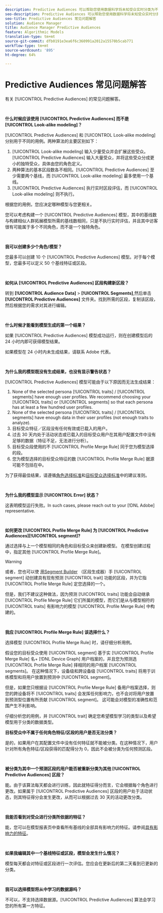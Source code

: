```yaml
---
description: Predictive Audiences 可以帮助您使用数据科学将未知受众实时分类为不同的角色。
seo-description: Predictive Audiences 可以帮助您使用数据科学将未知受众实时分类为不同的角色。
seo-title: Predictive Audiences 常见问题解答
solution: Audience Manager
title: Audience Manager Predictive Audiences
feature: Algorithmic Models
translation-type: tm+mt
source-git-commit: dfb0191e3ea6f6c360991a2012a15570b5cab771
workflow-type: tm+mt
source-wordcount: '895'
ht-degree: 64%

---
```



# Predictive Audiences 常见问题解答

有关 [!UICONTROL Predictive Audiences] 的常见问题解答。

 

**什么时候应该使用 [!UICONTROL Predictive Audiences] 而不是 [!UICONTROL Look-alike modeling]？**

[!UICONTROL Predictive Audiences] 和 [!UICONTROL Look-alike modeling] 分别用于不同的用例。两种算法的主要区别如下：

1. [!UICONTROL Look-alike modeling] 输入少量受众并会扩展这些受众。[!UICONTROL Predictive Audiences] 输入大量受众，并将这些受众分成更小的独特受众，具体由您的角色定义。
1. 两种算法的基本区段数各不相同。[!UICONTROL Predictive Audiences] 至少需要两个基线，而 [!UICONTROL Look-alike modeling] 最多使用一个基线。
1. [!UICONTROL Predictive Audiences] 执行实时区段评估，而 [!UICONTROL Look-alike modeling] 则不执行。

根据您的用例，您应决定哪种模型与您更相关。

您可以考虑构建一个 [!UICONTROL Predictive Audiences] 模型，其中的基线数与构建相似人群拓展模型所需的基线数相同，只是不执行实时评估，并且其中访客很有可能属于多个不同角色，而不是一个独特角色。

 

**我可以创建多少个角色/模型？**

您最多可以创建 10 个 [!UICONTROL Predictive Audiences] 模型。对于每个模型，您最多可以定义 50 个基线特征或区段。

 

**如何从 [!UICONTROL Predictive Audiences] 区段构建新区段？**

转到 **[!UICONTROL Audience Data]** > **[!UICONTROL Segments]**,然后单击 **[!UICONTROL Predictive Audiences]** 文件夹。找到所需的区段，复制该区段，然后根据您的需求对其进行编辑。

 

**什么时候才能看到模型生成的第一个结果？**

如果 [!UICONTROL Predictive Audiences] 模型成功运行，则在创建模型后的 24 小时内即可获得模型结果。

如果模型在 24 小时内未生成结果，请联系 Adobe 代表。

 

**为什么我的模型既没有生成结果，也没有显示警告状态？**

[!UICONTROL Predictive Audiences] 模型可能由于以下原因而无法生成结果：

1. None of the selected persona [!UICONTROL traits] / [!UICONTROL segments] have enough user profiles. We recommend choosing your [!UICONTROL traits] or [!UICONTROL segments] so that each persona has at least a few hundred user profiles.
1. None of the selected persona [!UICONTROL traits] / [!UICONTROL segments] have enough data in their user profiles (not enough traits to analyze).
1. 目标受众特征／区段没有任何有效或已载入的用户。
1. 过去 30 天内处于活动状态或已载入的目标受众用户在其用户配置文件中没有足够的数据（特征不足，无法进行分析）。
1. 目标受众段使用的不 [!UICONTROL Profile Merge Rule] 同于您为模型选择的段。
1. 您为模型选择的目标受众特征的数 [!UICONTROL Profile Merge Rule] 据源可能不包括在中。

为了获得最佳结果，请遵循[角色选择标准](../features/algorithmic-models/predictive-audiences.md#selection-personas)和[目标受众选择标准](../features/algorithmic-models/predictive-audiences.md#selection-audience)中的建议准则。

 

**为什么我的模型显示 [!UICONTROL Error] 状态？**

这表明模型运行失败。In such cases, please reach out to your [!DNL Adobe] representative.

 

**如何更改 [!UICONTROL Profile Merge Rule] 为 [!UICONTROL Predictive Audiences][!UICONTROL segment]?**

通过选择与上一个模型相同的角色和目标受众来创建新模型。 在模型创建过程中，指定其他 [!UICONTROL Profile Merge Rule]。

>[!WARNING]
> 或者，您也可以使 [用Segment Builder](../features/segments/segment-builder.md) （区段生成器）手 [!UICONTROL segment] 动创建具有现有预测 [!UICONTROL trait] 功能的区段，并为它指 [!UICONTROL Profile Merge Rule] 定您选择的一个。
> 
> 但是，我们不建议这种做法，因为预测 [!UICONTROL traits] 功能会自动继承 [!UICONTROL Profile Merge Rule] 它们所属的模型，而它们是从与模型相符的 [!UICONTROL traits] 有影响力的模型 [!UICONTROL Profile Merge Rule] 中构建的。

 

**我应 [!UICONTROL Profile Merge Rule] 该选择什么？**

选择模型 [!UICONTROL Profile Merge Rule] 时，请仔细分析用例。

假设您的目标受众使用 [!UICONTROL segment] 基于实 [!UICONTROL Profile Merge Rule] 名+ [!DNL Device Graph] 用户档案的，并且您为预测选 [!UICONTROL Profile Merge Rule] 择相同的用户档案 [!UICONTROL segments]。 在这种情况下，设备级和跨设备级 [!UICONTROL traits] 将用于训练模型和将用户放置到预测中 [!UICONTROL segment]。

但是，如果您只根据设 [!UICONTROL Profile Merge Rule] 备用户档案选择，则您的跨设备将不 [!UICONTROL traits] 会发挥任何影响力，也不会对将用户放置到预测型位置有所贡献 [!UICONTROL segment]。 这可能会对模型的准确性和范围产生不利影响。

仔细分析您的用例，并 [!UICONTROL trait] 确定您希望模型学习的类型以及希望模型用于分类的数据类型。

**目标受众中不属于任何角色特征/区段的用户是否无法分类？**

是的，如果用户在其配置文件中没有任何特征就不能被分类。在这种情况下，用户针对所有角色特征/区段获得的匹配得分为 0，因此不会被分类为任何预测区段。

 

**被分类为其中一个预测区段的用户能否被重新分类为其他 [!UICONTROL Predictive Audiences] 区段？**

能。由于该算法每天都会进行训练，因此就特征得分而言，它会根据每个角色进行更改。如果属于 [!UICONTROL Predictive Audiences] 区段的用户处于活动状态，则其特征得分会发生更改，从而可以根据过去 30 天的活动更改分类。

 

**我能否看到对受众进行分类所依据的特征？**

能，您可以在模型报表页中查看所有基线的全部具有影响力的特征。请参阅[具有影响力的特征](../features/algorithmic-models/predictive-audiences-reporting.md#influential-traits)。

 

**如果我编辑其中一个基线特征或区段，模型会发生什么情况？**

模型每天都会对特征或区段进行一次评估。您应会在更新后的第二天看到已更新的分类。

 

**我可以选择模型将从中学习的数据源吗？**

不可以，不支持选择数据源。[!UICONTROL Predictive Audiences] 算法会学习您的所有第一方特征。